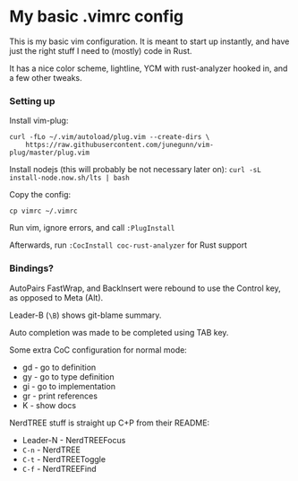 # My basic .vimrc config

This is my basic vim configuration. It is meant to start up instantly, and have just the right stuff I need to (mostly) code in Rust.

It has a nice color scheme, lightline, YCM with rust-analyzer hooked in, and a few other tweaks.

### Setting up

Install vim-plug:

```
curl -fLo ~/.vim/autoload/plug.vim --create-dirs \
    https://raw.githubusercontent.com/junegunn/vim-plug/master/plug.vim
```

Install nodejs (this will probably be not necessary later on):
`curl -sL install-node.now.sh/lts | bash`

Copy the config:

```
cp vimrc ~/.vimrc
```

Run vim, ignore errors, and call `:PlugInstall`

Afterwards, run `:CocInstall coc-rust-analyzer` for Rust support


### Bindings?

AutoPairs FastWrap, and BackInsert were rebound to use the Control key, as opposed to Meta (Alt). 

Leader-B (`\B`) shows git-blame summary.

Auto completion was made to be completed using TAB key.

Some extra CoC configuration for normal mode:

- gd - go to definition
- gy - go to type definition
- gi - go to implementation
- gr - print references
- K - show docs

NerdTREE stuff is straight up C+P from their README:

- Leader-N - NerdTREEFocus
- `C-n` - NerdTREE
- `C-t` - NerdTREEToggle
- `C-f` - NerdTREEFind
